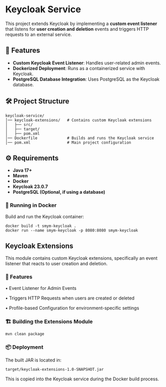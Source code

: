# Keycloak Service

This project extends Keycloak by implementing a **custom event listener** that listens for **user creation and deletion** events and triggers HTTP requests to an external service.

## 🚀 Features
- **Custom Keycloak Event Listener**: Handles user-related admin events.
- **Dockerized Deployment**: Runs as a containerized service with Keycloak.
- **PostgreSQL Database Integration**: Uses PostgreSQL as the Keycloak database.

## 🛠️ Project Structure
```
keycloak-service/
│── keycloak-extensions/   # Contains custom Keycloak extensions
│   ├── src/
│   ├── target/
│   ├── pom.xml
│── Dockerfile             # Builds and runs the Keycloak service
│── pom.xml                # Main project configuration
```

## ⚙️ Requirements
- **Java 17+**
- **Maven**
- **Docker**
- **Keycloak 23.0.7**
- **PostgreSQL (Optional, if using a database)**

### 🐳 Running in Docker

Build and run the Keycloak container:
```
docker build -t smym-keycloak .
docker run --name smym-keycloak -p 8080:8080 smym-keycloak
```

## Keycloak Extensions

This module contains custom Keycloak extensions, specifically an event listener that reacts to user creation and deletion.

### 🚀 Features
•	Event Listener for Admin Events

•	Triggers HTTP Requests when users are created or deleted

•	Profile-based Configuration for environment-specific settings

### 🏗️ Building the Extensions Module
```
mvn clean package
```

### 📦 Deployment

The built JAR is located in:
```
target/keycloak-extensions-1.0-SNAPSHOT.jar
```
This is copied into the Keycloak service during the Docker build process.
